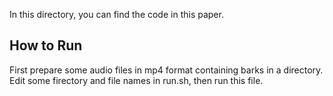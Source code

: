 In this directory, you can find the code in this paper.


## How to Run

First prepare some audio files in mp4 format containing barks in a directory. Edit some firectory and file names in run.sh, then run this file.
